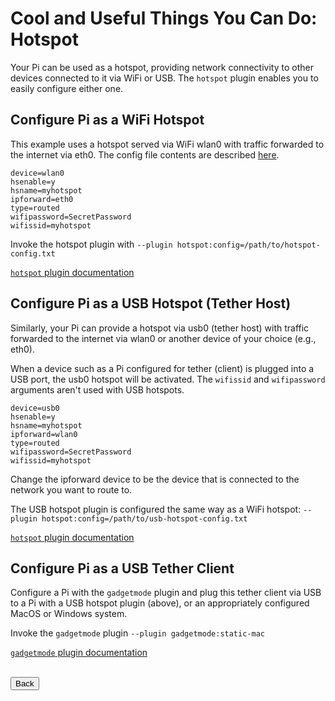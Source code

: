 # Cool and Useful Things You Can Do: Hotspot

Your Pi can be used as a hotspot, providing network connectivity to other devices connected to it via WiFi or USB. The `hotspot` plugin enables you to easily configure either one.

## Configure Pi as a WiFi Hotspot

This example uses a hotspot served via WiFi wlan0 with traffic forwarded to the internet via eth0. The config file contents are described <a href="Plugins.md#hotspot">here</a>.

```
device=wlan0
hsenable=y
hsname=myhotspot
ipforward=eth0
type=routed
wifipassword=SecretPassword
wifissid=myhotspot
```

Invoke the hotspot plugin with `--plugin hotspot:config=/path/to/hotspot-config.txt`

<a href="Plugins.md#hotspot">`hotspot` plugin documentation</a>

## Configure Pi as a USB Hotspot (Tether Host)

Similarly, your Pi can provide a hotspot via usb0 (tether host) with traffic forwarded to the internet via wlan0 or another device of your choice (e.g., eth0).

When a device such as a Pi configured for tether (client) is plugged into a USB port, the usb0 hotspot will be activated. The `wifissid` and `wifipassword` arguments aren't used with USB hotspots.

```
device=usb0
hsenable=y
hsname=myhotspot
ipforward=wlan0
type=routed
wifipassword=SecretPassword
wifissid=myhotspot
```

Change the ipforward device to be the device that is connected to the network you want to route to.

The USB hotspot plugin is configured the same way as a WiFi hotspot: `--plugin hotspot:config=/path/to/usb-hotspot-config.txt`

<a href="Plugins.md#hotspot">`hotspot` plugin documentation</a>

## Configure Pi as a USB Tether Client

Configure a Pi with the `gadgetmode` plugin and plug this tether client via USB to a Pi with a USB hotspot plugin (above), or an appropriately configured MacOS or Windows system.

Invoke the `gadgetmode` plugin `--plugin gadgetmode:static-mac`

<a href="Plugins.md#gadgetmode">`gadgetmode` plugin documentation</a>

<br>
<form>
<input type="button" value="Back" onclick="history.back()">
</form>
